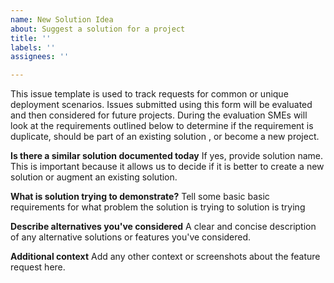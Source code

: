 ```yaml
---
name: New Solution Idea
about: Suggest a solution for a project
title: ''
labels: ''
assignees: ''

---
```


This issue template is used to track requests for common or unique deployment scenarios.  Issues submitted using this form will be evaluated and then considered for future projects.  During the evaluation SMEs will look at the requirements outlined below to determine if the requirement is duplicate, should be part of an existing solution , or become a new project.


**Is there a similar solution documented today**
If yes, provide solution name.  This is important because it allows us to decide if it is better to create a new solution or augment an existing solution.

**What is solution trying to demonstrate?**
Tell some basic basic requirements for what problem the solution is trying to solution is trying

**Describe alternatives you've considered**
A clear and concise description of any alternative solutions or features you've considered.

**Additional context**
Add any other context or screenshots about the feature request here.
